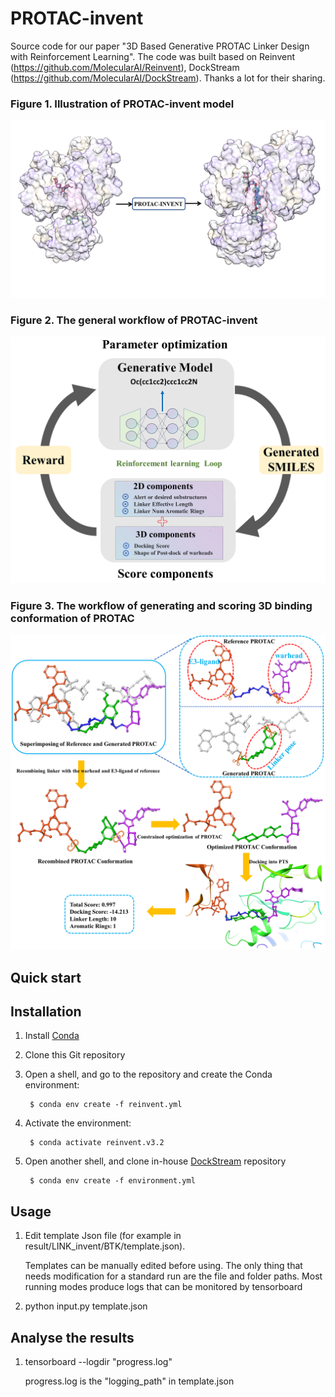 # PROTAC-invent
Source code for our paper "3D Based Generative PROTAC Linker Design with Reinforcement Learning".
The code was built based on Reinvent (https://github.com/MolecularAI/Reinvent), DockStream (https://github.com/MolecularAI/DockStream).
Thanks a lot for their sharing.


### **Figure 1. Illustration of PROTAC-invent model</center>**
![Figure1](https://github.com/jidushanbojue/Protac-invent/blob/master/my_script/picture/image/figure1.png "Figure1")

### **Figure 2. The general workflow of PROTAC-invent</center>**
![Figure1](https://github.com/jidushanbojue/Protac-invent/blob/master/my_script/picture/image/figure2.png "Figure2")

### **Figure 3. The workflow of generating and scoring 3D binding conformation of PROTAC</center>**
![Figure1](https://github.com/jidushanbojue/Protac-invent/blob/master/my_script/picture/image/figure3.png "Figure3")


## Quick start

Installation
-------------

1. Install [Conda](https://conda.io/projects/conda/en/latest/index.html)
2. Clone this Git repository
3. Open a shell, and go to the repository and create the Conda environment:
   
        $ conda env create -f reinvent.yml

4. Activate the environment:

        $ conda activate reinvent.v3.2

5. Open another shell, and clone in-house [DockStream](https://github.com/jidushanbojue/DockStream-master) repository

        $ conda env create -f environment.yml






## Usage
1. Edit template Json file (for example in result/LINK_invent/BTK/template.json).

   Templates can be manually edited before using. The only thing that needs modification for a standard run are the file and folder paths. Most running modes produce logs that can be monitored by tensorboard
2. python input.py template.json

## Analyse the results

1. tensorboard --logdir "progress.log"

    progress.log is the "logging_path" in template.json
